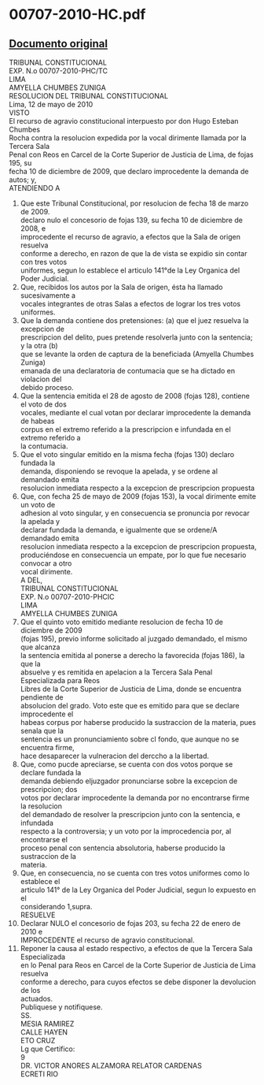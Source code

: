 
00707-2010-HC.pdf
=================
  
[Documento original](https://tc.gob.pe/jurisprudencia/2010/00707-2010-HC.pdf)  
---  
TRIBUNAL CONSTITUCIONAL  
EXP. N.o 00707-2010-PHC/TC  
LIMA  
AMYELLA CHUMBES ZUNIGA  
RESOLUCION DEL TRIBUNAL CONSTITUCIONAL  
Lima, 12 de mayo de 2010  
VISTO  
El recurso de agravio constitucional interpuesto por don Hugo Esteban Chumbes  
Rocha contra la resolucion expedida por la vocal dirimente llamada por la Tercera Sala  
Penal con Reos en Carcel de la Corte Superior de Justicia de Lima, de fojas 195, su  
fecha 10 de diciembre de 2009, que declaro improcedente la demanda de autos; y,  
ATENDIENDO A  
1. Que este Tribunal Constitucional, por resolucion de fecha 18 de marzo de 2009.  
declaro nulo el concesorio de fojas 139, su fecha 10 de diciembre de 2008, e  
improcedente el recurso de agravio, a efectos que la Sala de origen resuelva  
conforme a derecho, en razon de que la de vista se expidio sin contar con tres votos  
uniformes, segun lo establece el articulo 141°de la Ley Organica del Poder Judicial.  
2. Que, recibidos los autos por la Sala de origen, ésta ha llamado sucesivamente a  
vocales integrantes de otras Salas a efectos de lograr los tres votos uniformes.  
3. Que la demanda contiene dos pretensiones: (a) que el juez resuelva la excepcion de  
prescripcion del delito, pues pretende resolverla junto con la sentencia; y la otra (b)  
que se levante la orden de captura de la beneficiada (Amyella Chumbes Zuniga)  
emanada de una declaratoria de contumacia que se ha dictado en violacion del  
debido proceso.  
4. Que la sentencia emitida el 28 de agosto de 2008 (fojas 128), contiene el voto de dos  
vocales, mediante el cual votan por declarar improcedente la demanda de habeas  
corpus en el extremo referido a la prescripcion e infundada en el extremo referido a  
la contumacia.  
5. Que el voto singular emitido en la misma fecha (fojas 130) declaro fundada la  
demanda, disponiendo se revoque la apelada, y se ordene al demandado emita  
resolucion inmediata respecto a la excepcion de prescripcion propuesta  
6. Que, con fecha 25 de mayo de 2009 (fojas 153), la vocal dirimente emite un voto de  
adhesion al voto singular, y en consecuencia se pronuncia por revocar la apelada y  
declarar fundada la demanda, e igualmente que se ordene/A demandado emita  
resolucion inmediata respecto a la excepcion de prescripcion propuesta,  
produciéndose en consecuencia un empate, por lo que fue necesario convocar a otro  
vocal dirimente.  
A DEL,  
TRIBUNAL CONSTITUCIONAL  
EXP. N.o 00707-2010-PHCIC  
LIMA  
AMYELLA CHUMBES ZUNIGA  
7. Que el quinto voto emitido mediante resolucion de fecha 10 de diciembre de 2009  
(fojas 195), previo informe solicitado al juzgado demandado, el mismo que alcanza  
la sentencia emitida al ponerse a derecho la favorecida (fojas 186), la que la  
absuelve y es remitida en apelacion a la Tercera Sala Penal Especializada para Reos  
Libres de la Corte Superior de Justicia de Lima, donde se encuentra pendiente de  
absolucion del grado. Voto este que es emitido para que se declare improcedente el  
habeas corpus por haberse producido la sustraccion de la materia, pues senala que la  
sentencia es un pronunciamiento sobre cl fondo, que aunque no se encuentra firme,  
hace desaparecer la vulneracion del derccho a la libertad.  
8. Que, como pucde apreciarse, se cuenta con dos votos porque se declare fundada la  
demanda debiendo eljuzgador pronunciarse sobre la excepcion de prescripcion; dos  
votos por declarar improcedente la demanda por no encontrarse firme la resolucion  
del demandado de resolver la prescripcion junto con la sentencia, e infundada  
respecto a la controversia; y un voto por la improcedencia por, al encontrarse el  
proceso penal con sentencia absolutoria, haberse producido la sustraccion de la  
materia.  
9. Que, en consecuencia, no se cuenta con tres votos uniformes como lo establece el  
articulo 141° de la Ley Organica del Poder Judicial, segun lo expuesto en el  
considerando 1,supra.  
RESUELVE  
1. Declarar NULO el concesorio de fojas 203, su fecha 22 de enero de 2010 e  
IMPROCEDENTE el recurso de agravio constitucional.  
2. Reponer la causa al estado respectivo, a efectos de que la Tercera Sala Especializada  
en lo Penal para Reos en Carcel de la Corte Superior de Justicia de Lima resuelva  
conforme a derecho, para cuyos efectos se debe disponer la devolucion de los  
actuados.  
Publiquese y notifiquese.  
SS.  
MESIA RAMIREZ  
CALLE HAYEN  
ETO CRUZ  
Lg que Certifico:  
9  
DR. VICTOR ANORES ALZAMORA RELATOR CARDENAS  
ECRETI RIO